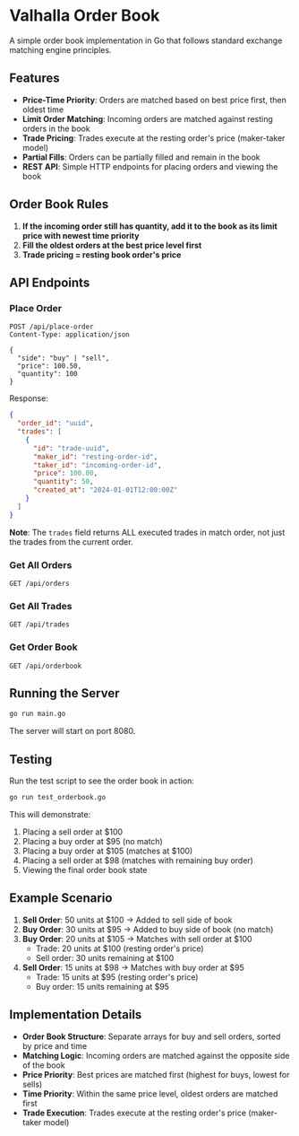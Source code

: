 # Valhalla Order Book

A simple order book implementation in Go that follows standard exchange matching engine principles.

## Features

- **Price-Time Priority**: Orders are matched based on best price first, then oldest time
- **Limit Order Matching**: Incoming orders are matched against resting orders in the book
- **Trade Pricing**: Trades execute at the resting order's price (maker-taker model)
- **Partial Fills**: Orders can be partially filled and remain in the book
- **REST API**: Simple HTTP endpoints for placing orders and viewing the book

## Order Book Rules

1. **If the incoming order still has quantity, add it to the book as its limit price with newest time priority**
2. **Fill the oldest orders at the best price level first**
3. **Trade pricing = resting book order's price**

## API Endpoints

### Place Order
```
POST /api/place-order
Content-Type: application/json

{
  "side": "buy" | "sell",
  "price": 100.50,
  "quantity": 100
}
```

Response:
```json
{
  "order_id": "uuid",
  "trades": [
    {
      "id": "trade-uuid",
      "maker_id": "resting-order-id",
      "taker_id": "incoming-order-id",
      "price": 100.00,
      "quantity": 50,
      "created_at": "2024-01-01T12:00:00Z"
    }
  ]
}
```

**Note**: The `trades` field returns ALL executed trades in match order, not just the trades from the current order.

### Get All Orders
```
GET /api/orders
```

### Get All Trades
```
GET /api/trades
```

### Get Order Book
```
GET /api/orderbook
```

## Running the Server

```bash
go run main.go
```

The server will start on port 8080.

## Testing

Run the test script to see the order book in action:

```bash
go run test_orderbook.go
```

This will demonstrate:
1. Placing a sell order at $100
2. Placing a buy order at $95 (no match)
3. Placing a buy order at $105 (matches at $100)
4. Placing a sell order at $98 (matches with remaining buy order)
5. Viewing the final order book state

## Example Scenario

1. **Sell Order**: 50 units at $100 → Added to sell side of book
2. **Buy Order**: 30 units at $95 → Added to buy side of book (no match)
3. **Buy Order**: 20 units at $105 → Matches with sell order at $100
   - Trade: 20 units at $100 (resting order's price)
   - Sell order: 30 units remaining at $100
4. **Sell Order**: 15 units at $98 → Matches with buy order at $95
   - Trade: 15 units at $95 (resting order's price)
   - Buy order: 15 units remaining at $95

## Implementation Details

- **Order Book Structure**: Separate arrays for buy and sell orders, sorted by price and time
- **Matching Logic**: Incoming orders are matched against the opposite side of the book
- **Price Priority**: Best prices are matched first (highest for buys, lowest for sells)
- **Time Priority**: Within the same price level, oldest orders are matched first
- **Trade Execution**: Trades execute at the resting order's price (maker-taker model)
